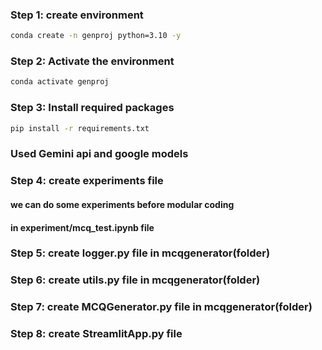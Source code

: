 
### Step 1: create environment
```bash
conda create -n genproj python=3.10 -y
```

### Step 2: Activate the environment
```bash
conda activate genproj
```

### Step 3: Install required packages
```bash
pip install -r requirements.txt 
```

### Used Gemini api and google models

### Step 4: create experiments file 
#### we can do some experiments before modular coding 
#### in experiment/mcq_test.ipynb file 

### Step 5: create logger.py file in mcqgenerator(folder)

### Step 6: create utils.py file in mcqgenerator(folder)

### Step 7: create MCQGenerator.py file in mcqgenerator(folder)

### Step 8: create StreamlitApp.py file 